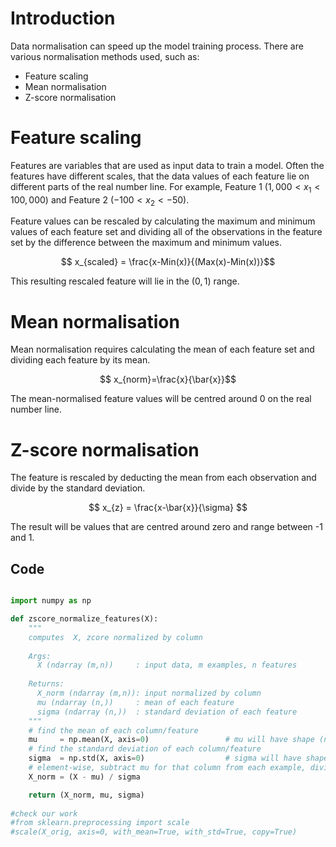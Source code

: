 # Introduction
Data normalisation can speed up the model training process. There are various normalisation methods used, such as:
- Feature scaling
- Mean normalisation
- Z-score normalisation
# Feature scaling
Features are variables that are used as input data to train a model. Often the features have different scales, that the data values of each feature lie on different parts of the real number line. For example, Feature 1 ($1,000<x_1<100,000$) and Feature 2 ($-100<x_2<-50$). 

Feature values can be rescaled by calculating the maximum and minimum values of each feature set and dividing all of the observations in the feature set by the difference between the maximum and minimum values.

$$ x_{scaled} = \frac{x-Min(x)}{(Max(x)-Min(x))}$$

This resulting rescaled feature will lie in the $(0,1)$ range. 

# Mean normalisation
Mean normalisation requires calculating the mean of each feature set and dividing each feature by its mean.

$$ x_{norm}=\frac{x}{\bar{x}}$$

The mean-normalised feature values will be centred around 0 on the real number line.

# Z-score normalisation
The feature is rescaled by deducting the mean from each observation and divide by the standard deviation.


$$ x_{z} = \frac{x-\bar{x}}{\sigma} $$


The result will be values that are centred around zero and range between -1 and 1.

## Code

```python

import numpy as np

def zscore_normalize_features(X):
    """
    computes  X, zcore normalized by column
    
    Args:
      X (ndarray (m,n))     : input data, m examples, n features
      
    Returns:
      X_norm (ndarray (m,n)): input normalized by column
      mu (ndarray (n,))     : mean of each feature
      sigma (ndarray (n,))  : standard deviation of each feature
    """
    # find the mean of each column/feature
    mu     = np.mean(X, axis=0)                 # mu will have shape (n,)
    # find the standard deviation of each column/feature
    sigma  = np.std(X, axis=0)                  # sigma will have shape (n,)
    # element-wise, subtract mu for that column from each example, divide by std for that column
    X_norm = (X - mu) / sigma      

    return (X_norm, mu, sigma)
 
#check our work
#from sklearn.preprocessing import scale
#scale(X_orig, axis=0, with_mean=True, with_std=True, copy=True)
```

